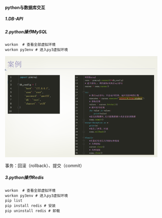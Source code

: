 #### python与数据库交互

##### 1.DB-API

##### 2.python操作MySQL

```
workon  # 查看全部虚拟环境
workon py3env # 进入py3虚拟环境

```

![1564400236314](assets/1564400236314.png)

事务：回滚（rollback）、提交（commit）



##### 3.python操作Redis

```
workon  # 查看全部虚拟环境
workon py3env # 进入py3虚拟环境
pip list    
pip install redis # 安装
pip uninstall redis # 卸载
```

